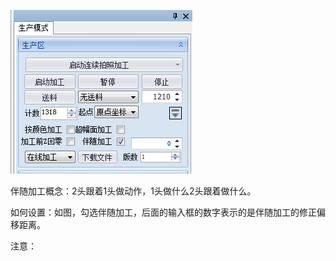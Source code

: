 ![](/assets/FollowProcess.png)

伴随加工概念：2头跟着1头做动作，1头做什么2头跟着做什么。

如何设置：如图，勾选伴随加工，后面的输入框的数字表示的是伴随加工的修正偏移距离。

注意：


